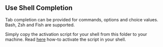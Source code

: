 ## Use Shell Completion

Tab completion can be provided for commands, options and choice values.
Bash, Zsh and Fish are supported.

Simply copy the activation script for your shell from this folder to your machine.
Read [here](https://click.palletsprojects.com/en/8.0.x/shell-completion/)
how-to activate the script in your shell.
